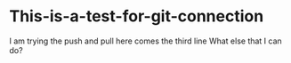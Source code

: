 # This-is-a-test-for-git-connection
I am trying the push and pull
here comes the third line
What else that I can do?